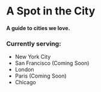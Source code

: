 # A Spot in the City
#### A guide to cities we love.

### Currently serving:
  - New York City
  - San Francisco (Coming Soon)
  - London
  - Paris (Coming Soon)
  - Chicago
